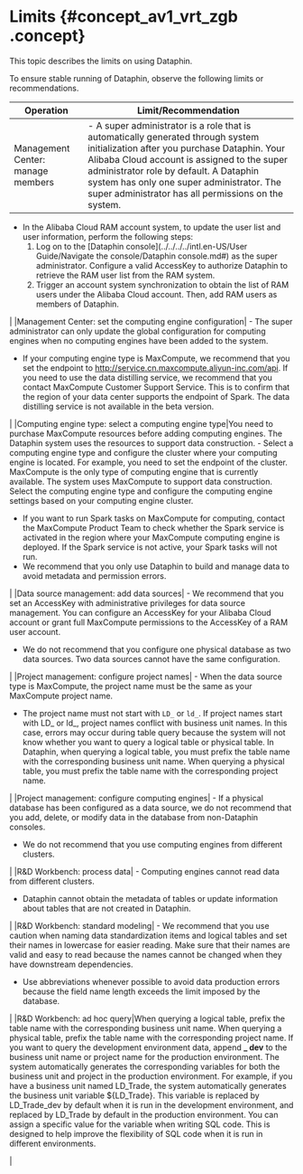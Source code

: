 # Limits {#concept_av1_vrt_zgb .concept}

This topic describes the limits on using Dataphin.

To ensure stable running of Dataphin, observe the following limits or recommendations.

|Operation|Limit/Recommendation|
|---------|--------------------|
|Management Center: manage members| -   A super administrator is a role that is automatically generated through system initialization after you purchase Dataphin. Your Alibaba Cloud account is assigned to the super administrator role by default. A Dataphin system has only one super administrator. The super administrator has all permissions on the system.
-   In the Alibaba Cloud RAM account system, to update the user list and user information, perform the following steps:
    1.  Log on to the [Dataphin console](../../../../intl.en-US/User Guide/Navigate the console/Dataphin console.md#) as the super administrator. Configure a valid AccessKey to authorize Dataphin to retrieve the RAM user list from the RAM system.
    2.  Trigger an account system synchronization to obtain the list of RAM users under the Alibaba Cloud account. Then, add RAM users as members of Dataphin.

 |
|Management Center: set the computing engine configuration| -   The super administrator can only update the global configuration for computing engines when no computing engines have been added to the system.
-   If your computing engine type is MaxCompute, we recommend that you set the endpoint to http://service.cn.maxcompute.aliyun-inc.com/api. If you need to use the data distilling service, we recommend that you contact MaxCompute Customer Support Service. This is to confirm that the region of your data center supports the endpoint of Spark. The data distilling service is not available in the beta version.

 |
|Computing engine type: select a computing engine type|You need to purchase MaxCompute resources before adding computing engines. The Dataphin system uses the resources to support data construction. -   Select a computing engine type and configure the cluster where your computing engine is located. For example, you need to set the endpoint of the cluster. MaxCompute is the only type of computing engine that is currently available. The system uses MaxCompute to support data construction. Select the computing engine type and configure the computing engine settings based on your computing engine cluster.
-   If you want to run Spark tasks on MaxCompute for computing, contact the MaxCompute Product Team to check whether the Spark service is activated in the region where your MaxCompute computing engine is deployed. If the Spark service is not active, your Spark tasks will not run.
-   We recommend that you only use Dataphin to build and manage data to avoid metadata and permission errors.

 |
|Data source management: add data sources| -   We recommend that you set an AccessKey with administrative privileges for data source management. You can configure an AccessKey for your Alibaba Cloud account or grant full MaxCompute permissions to the AccessKey of a RAM user account.
-   We do not recommend that you configure one physical database as two data sources. Two data sources cannot have the same configuration.

 |
|Project management: configure project names| -   When the data source type is MaxCompute, the project name must be the same as your MaxCompute project name.
-   The project name must not start with `LD_` or `ld_`. If project names start with LD\_ or ld\_, project names conflict with business unit names. In this case, errors may occur during table query because the system will not know whether you want to query a logical table or physical table. In Dataphin, when querying a logical table, you must prefix the table name with the corresponding business unit name. When querying a physical table, you must prefix the table name with the corresponding project name.

 |
|Project management: configure computing engines| -   If a physical database has been configured as a data source, we do not recommend that you add, delete, or modify data in the database from non-Dataphin consoles.
-   We do not recommend that you use computing engines from different clusters.

 |
|R&D Workbench: process data| -   Computing engines cannot read data from different clusters.
-   Dataphin cannot obtain the metadata of tables or update information about tables that are not created in Dataphin.

 |
|R&D Workbench: standard modeling| -   We recommend that you use caution when naming data standardization items and logical tables and set their names in lowercase for easier reading. Make sure that their names are valid and easy to read because the names cannot be changed when they have downstream dependencies.
-   Use abbreviations whenever possible to avoid data production errors because the field name length exceeds the limit imposed by the database.

 |
|R&D Workbench: ad hoc query|When querying a logical table, prefix the table name with the corresponding business unit name. When querying a physical table, prefix the table name with the corresponding project name. If you want to query the development environment data, append **\_ dev** to the business unit name or project name for the production environment. The system automatically generates the corresponding variables for both the business unit and project in the production environment. For example, if you have a business unit named LD\_Trade, the system automatically generates the business unit variable $\{LD\_Trade\}. This variable is replaced by LD\_Trade\_dev by default when it is run in the development environment, and replaced by LD\_Trade by default in the production environment. You can assign a specific value for the variable when writing SQL code. This is designed to help improve the flexibility of SQL code when it is run in different environments.

 |

